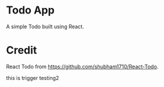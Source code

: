 # Todo App
A simple Todo built using React.

# Credit
React Todo from https://github.com/shubham1710/React-Todo.

this is trigger testing2
